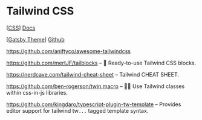 # Tailwind CSS

[[CSS]] [Docs](https://tailwindcss.com/)

[[Gatsby Theme]] [Github](https://github.com/talensjr/gatsby-theme-tailwindcss)

https://github.com/aniftyco/awesome-tailwindcss

https://github.com/mertJF/tailblocks – 🎉 Ready-to-use Tailwind CSS blocks.

https://nerdcave.com/tailwind-cheat-sheet – Tailwind CHEAT SHEET.

https://github.com/ben-rogerson/twin.macro – 🦹‍♂️ Use Tailwind classes within css-in-js libraries.

https://github.com/kingdaro/typescript-plugin-tw-template – Provides editor support for tailwind tw`...` tagged template syntax.

[//begin]: # "Autogenerated link references for markdown compatibility"
[CSS]: css "CSS"
[Gatsby Theme]: gatsby-theme "Gatsby Theme"
[//end]: # "Autogenerated link references"